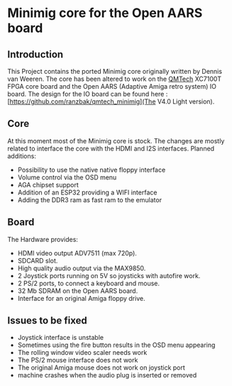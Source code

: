 # Minimig core for the Open AARS board

## Introduction

This Project contains the ported Minimig core originally written by Dennis van Weeren.
The core has been altered to work on the [QMTech](http://www.chinaqmtech.com/)
XC7100T FPGA core board and the Open AARS (Adaptive Amiga retro system) IO board.
The design for the IO board can be found here :
[https://github.com/ranzbak/qmtech_minimig](The V4.0 Light version).

## Core

At this moment most of the Minimig core is stock.
The changes are mostly related to interface the core with the HDMI and I2S interfaces.
Planned additions:

- Possibility to use the native native floppy interface
- Volume control via the OSD menu
- AGA chipset support
- Addition of an ESP32 providing a WIFI interface
- Adding the DDR3 ram as fast ram to the emulator

## Board

The Hardware provides:

- HDMI video output ADV7511 (max 720p).
- SDCARD slot.
- High quality audio output via the MAX9850.
- 2 Joystick ports running on 5V so joysticks with autofire work.
- 2 PS/2 ports, to connect a keyboard and mouse.
- 32 Mb SDRAM on the Open AARS board.
- Interface for an original Amiga floppy drive.

## Issues to be fixed

- Joystick interface is unstable
- Sometimes using the fire button results in the OSD menu appearing
- The rolling window video scaler needs work
- The PS/2 mouse interface does not work
- The original Amiga mouse does not work on joystick port
- machine crashes when the audio plug is inserted or removed
